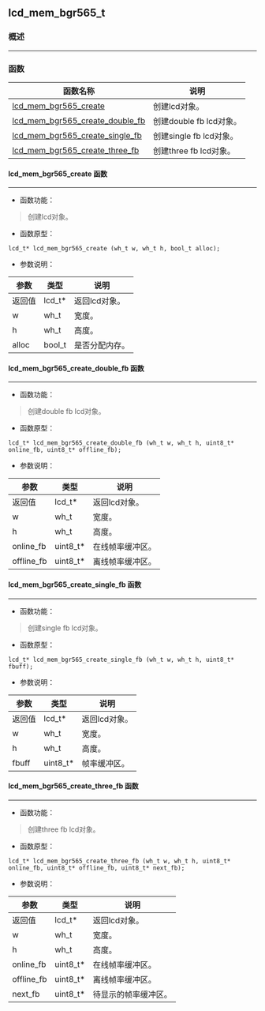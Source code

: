 ## lcd\_mem\_bgr565\_t
### 概述

----------------------------------
### 函数
<p id="lcd_mem_bgr565_t_methods">

| 函数名称 | 说明 | 
| -------- | ------------ | 
| <a href="#lcd_mem_bgr565_t_lcd_mem_bgr565_create">lcd\_mem\_bgr565\_create</a> | 创建lcd对象。 |
| <a href="#lcd_mem_bgr565_t_lcd_mem_bgr565_create_double_fb">lcd\_mem\_bgr565\_create\_double\_fb</a> | 创建double fb lcd对象。 |
| <a href="#lcd_mem_bgr565_t_lcd_mem_bgr565_create_single_fb">lcd\_mem\_bgr565\_create\_single\_fb</a> | 创建single fb lcd对象。 |
| <a href="#lcd_mem_bgr565_t_lcd_mem_bgr565_create_three_fb">lcd\_mem\_bgr565\_create\_three\_fb</a> | 创建three fb lcd对象。 |
#### lcd\_mem\_bgr565\_create 函数
-----------------------

* 函数功能：

> <p id="lcd_mem_bgr565_t_lcd_mem_bgr565_create">创建lcd对象。

* 函数原型：

```
lcd_t* lcd_mem_bgr565_create (wh_t w, wh_t h, bool_t alloc);
```

* 参数说明：

| 参数 | 类型 | 说明 |
| -------- | ----- | --------- |
| 返回值 | lcd\_t* | 返回lcd对象。 |
| w | wh\_t | 宽度。 |
| h | wh\_t | 高度。 |
| alloc | bool\_t | 是否分配内存。 |
#### lcd\_mem\_bgr565\_create\_double\_fb 函数
-----------------------

* 函数功能：

> <p id="lcd_mem_bgr565_t_lcd_mem_bgr565_create_double_fb">创建double fb lcd对象。

* 函数原型：

```
lcd_t* lcd_mem_bgr565_create_double_fb (wh_t w, wh_t h, uint8_t* online_fb, uint8_t* offline_fb);
```

* 参数说明：

| 参数 | 类型 | 说明 |
| -------- | ----- | --------- |
| 返回值 | lcd\_t* | 返回lcd对象。 |
| w | wh\_t | 宽度。 |
| h | wh\_t | 高度。 |
| online\_fb | uint8\_t* | 在线帧率缓冲区。 |
| offline\_fb | uint8\_t* | 离线帧率缓冲区。 |
#### lcd\_mem\_bgr565\_create\_single\_fb 函数
-----------------------

* 函数功能：

> <p id="lcd_mem_bgr565_t_lcd_mem_bgr565_create_single_fb">创建single fb lcd对象。

* 函数原型：

```
lcd_t* lcd_mem_bgr565_create_single_fb (wh_t w, wh_t h, uint8_t* fbuff);
```

* 参数说明：

| 参数 | 类型 | 说明 |
| -------- | ----- | --------- |
| 返回值 | lcd\_t* | 返回lcd对象。 |
| w | wh\_t | 宽度。 |
| h | wh\_t | 高度。 |
| fbuff | uint8\_t* | 帧率缓冲区。 |
#### lcd\_mem\_bgr565\_create\_three\_fb 函数
-----------------------

* 函数功能：

> <p id="lcd_mem_bgr565_t_lcd_mem_bgr565_create_three_fb">创建three fb lcd对象。

* 函数原型：

```
lcd_t* lcd_mem_bgr565_create_three_fb (wh_t w, wh_t h, uint8_t* online_fb, uint8_t* offline_fb, uint8_t* next_fb);
```

* 参数说明：

| 参数 | 类型 | 说明 |
| -------- | ----- | --------- |
| 返回值 | lcd\_t* | 返回lcd对象。 |
| w | wh\_t | 宽度。 |
| h | wh\_t | 高度。 |
| online\_fb | uint8\_t* | 在线帧率缓冲区。 |
| offline\_fb | uint8\_t* | 离线帧率缓冲区。 |
| next\_fb | uint8\_t* | 待显示的帧率缓冲区。 |
